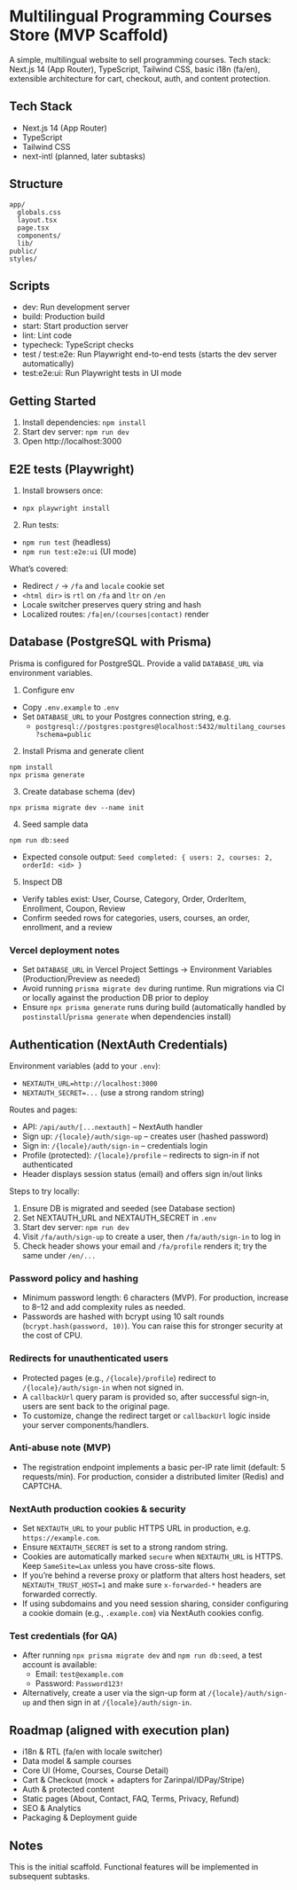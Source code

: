 # Multilingual Programming Courses Store (MVP Scaffold)

A simple, multilingual website to sell programming courses. Tech stack: Next.js 14 (App Router), TypeScript, Tailwind CSS, basic i18n (fa/en), extensible architecture for cart, checkout, auth, and content protection.

## Tech Stack
- Next.js 14 (App Router)
- TypeScript
- Tailwind CSS
- next-intl (planned, later subtasks)

## Structure
```
app/
  globals.css
  layout.tsx
  page.tsx
  components/
  lib/
public/
styles/
```

## Scripts
- dev: Run development server
- build: Production build
- start: Start production server
- lint: Lint code
- typecheck: TypeScript checks
- test / test:e2e: Run Playwright end-to-end tests (starts the dev server automatically)
- test:e2e:ui: Run Playwright tests in UI mode

## Getting Started
1. Install dependencies: `npm install`
2. Start dev server: `npm run dev`
3. Open http://localhost:3000

## E2E tests (Playwright)
1. Install browsers once:
  - `npx playwright install`
2. Run tests:
  - `npm run test` (headless)
  - `npm run test:e2e:ui` (UI mode)

What’s covered:
- Redirect `/` → `/fa` and `locale` cookie set
- `<html dir>` is `rtl` on `/fa` and `ltr` on `/en`
- Locale switcher preserves query string and hash
- Localized routes: `/fa|en/(courses|contact)` render

## Database (PostgreSQL with Prisma)

Prisma is configured for PostgreSQL. Provide a valid `DATABASE_URL` via environment variables.

1) Configure env
- Copy `.env.example` to `.env`
- Set `DATABASE_URL` to your Postgres connection string, e.g.
  - `postgresql://postgres:postgres@localhost:5432/multilang_courses?schema=public`

2) Install Prisma and generate client
```
npm install
npx prisma generate
```

3) Create database schema (dev)
```
npx prisma migrate dev --name init
```

4) Seed sample data
```
npm run db:seed
```
- Expected console output: `Seed completed: { users: 2, courses: 2, orderId: <id> }`

5) Inspect DB
- Verify tables exist: User, Course, Category, Order, OrderItem, Enrollment, Coupon, Review
- Confirm seeded rows for categories, users, courses, an order, enrollment, and a review

### Vercel deployment notes
- Set `DATABASE_URL` in Vercel Project Settings → Environment Variables (Production/Preview as needed)
- Avoid running `prisma migrate dev` during runtime. Run migrations via CI or locally against the production DB prior to deploy
- Ensure `npx prisma generate` runs during build (automatically handled by `postinstall`/`prisma generate` when dependencies install)

## Authentication (NextAuth Credentials)

Environment variables (add to your `.env`):
- `NEXTAUTH_URL=http://localhost:3000`
- `NEXTAUTH_SECRET=...` (use a strong random string)

Routes and pages:
- API: `/api/auth/[...nextauth]` – NextAuth handler
- Sign up: `/{locale}/auth/sign-up` – creates user (hashed password)
- Sign in: `/{locale}/auth/sign-in` – credentials login
- Profile (protected): `/{locale}/profile` – redirects to sign-in if not authenticated
- Header displays session status (email) and offers sign in/out links

Steps to try locally:
1) Ensure DB is migrated and seeded (see Database section)
2) Set NEXTAUTH_URL and NEXTAUTH_SECRET in `.env`
3) Start dev server: `npm run dev`
4) Visit `/fa/auth/sign-up` to create a user, then `/fa/auth/sign-in` to log in
5) Check header shows your email and `/fa/profile` renders it; try the same under `/en/...`

### Password policy and hashing
- Minimum password length: 6 characters (MVP). For production, increase to 8–12 and add complexity rules as needed.
- Passwords are hashed with bcrypt using 10 salt rounds (`bcrypt.hash(password, 10)`). You can raise this for stronger security at the cost of CPU.

### Redirects for unauthenticated users
- Protected pages (e.g., `/{locale}/profile`) redirect to `/{locale}/auth/sign-in` when not signed in.
- A `callbackUrl` query param is provided so, after successful sign-in, users are sent back to the original page.
- To customize, change the redirect target or `callbackUrl` logic inside your server components/handlers.

### Anti-abuse note (MVP)
- The registration endpoint implements a basic per-IP rate limit (default: 5 requests/min). For production, consider a distributed limiter (Redis) and CAPTCHA.

### NextAuth production cookies & security
- Set `NEXTAUTH_URL` to your public HTTPS URL in production, e.g. `https://example.com`.
- Ensure `NEXTAUTH_SECRET` is set to a strong random string.
- Cookies are automatically marked `secure` when `NEXTAUTH_URL` is HTTPS. Keep `SameSite=Lax` unless you have cross-site flows.
- If you’re behind a reverse proxy or platform that alters host headers, set `NEXTAUTH_TRUST_HOST=1` and make sure `x-forwarded-*` headers are forwarded correctly.
- If using subdomains and you need session sharing, consider configuring a cookie domain (e.g., `.example.com`) via NextAuth cookies config.

### Test credentials (for QA)
- After running `npx prisma migrate dev` and `npm run db:seed`, a test account is available:
  - Email: `test@example.com`
  - Password: `Password123!`
- Alternatively, create a user via the sign-up form at `/{locale}/auth/sign-up` and then sign in at `/{locale}/auth/sign-in`.


## Roadmap (aligned with execution plan)
- i18n & RTL (fa/en with locale switcher)
- Data model & sample courses
- Core UI (Home, Courses, Course Detail)
- Cart & Checkout (mock + adapters for Zarinpal/IDPay/Stripe)
- Auth & protected content
- Static pages (About, Contact, FAQ, Terms, Privacy, Refund)
- SEO & Analytics
- Packaging & Deployment guide

## Notes
This is the initial scaffold. Functional features will be implemented in subsequent subtasks.
